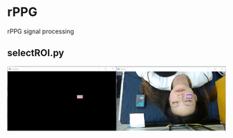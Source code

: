 # rPPG
rPPG signal processing

## selectROI.py
![](https://github.com/ZiRu11102165/rPPG/blob/main/selectROI_20230131.png)
